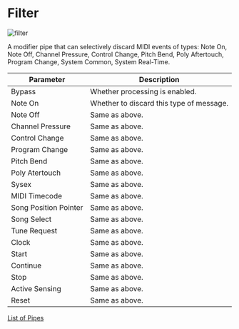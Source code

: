 # Filter

![filter](https://blokas.io/images/midihub/pipes/filter.svg)

A modifier pipe that can selectively discard MIDI events of types: Note On, Note Off, Channel Pressure, Control Change, Pitch Bend, Poly Aftertouch, Program Change, System Common, System Real-Time.

| Parameter              | Description                    |
| ---------------------- | ------------------------------ |
| Bypass                 | Whether processing is enabled. |
| Note On                | Whether to discard this type of message. |
| Note Off               | Same as above. |
| Channel Pressure       | Same as above. |
| Control Change         | Same as above. |
| Program Change         | Same as above. |
| Pitch Bend             | Same as above. |
| Poly Atertouch         | Same as above. |
| Sysex                  | Same as above. |
| MIDI Timecode          | Same as above. |
| Song Position Pointer  | Same as above. |
| Song Select            | Same as above. |
| Tune Request           | Same as above. |
| Clock                  | Same as above. |
| Start                  | Same as above. |
| Continue               | Same as above. |
| Stop                   | Same as above. |
| Active Sensing         | Same as above. |
| Reset                  | Same as above. |

<span class="blokas-web-hide">

[List of Pipes](index.md#the-list-of-pipes)

</span>